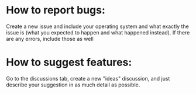 # How to report bugs:
Create a new issue and include your operating system and what exactly the issue is (what you expected to happen and what happened instead). If there are any errors, include those as well

# How to suggest features:
Go to the discussions tab, create a new "ideas" discussion, and just describe your suggestion in as much detail as possible.

